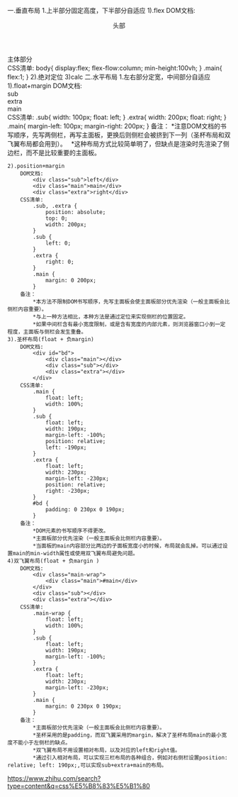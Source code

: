 一.垂直布局
1.上半部分固定高度，下半部分自适应
    1).flex
        DOM文档:
            <main>
                <header>头部</header>
                <div class="main">主体部分</div>
            </body>
        CSS清单:
            body{
                display:flex;
                flex-flow:column;
                min-height:100vh;
            }
            .main{
                flex:1;
            }
    2).绝对定位
    3)calc
二.水平布局
1.左右部分定宽，中间部分自适应
    1).float+margin
        DOM文档:
            <div id="content">
                <div class="sub">sub</div>
                <div class="extra">extra</div>
                <div class="main">main</div>
            </div>
        CSS清单:
            .sub{
                width: 100px;
                float: left;
            }
            .extra{
                width: 200px;
                float: right;
            }
            .main{
                margin-left: 100px; 
                margin-right: 200px;
            }
        备注：
            *注意DOM文档的书写顺序，先写两侧栏，再写主面板，更换后则侧栏会被挤到下一列（圣杯布局和双飞翼布局都会用到）。　
            *这种布局方式比较简单明了，但缺点是渲染时先渲染了侧边栏，而不是比较重要的主面板。

    2).position+margin
        DOM文档:
            <div class="sub">left</div>
            <div class="main">main</div>
            <div class="extra">right</div>
        CSS清单:
            .sub, .extra {
                position: absolute;
                top: 0; 
                width: 200px;
            }
            .sub { 
                left: 0;
            }
            .extra { 
                right: 0; 
            }
            .main { 
                margin: 0 200px;
            }
        备注：
            *本方法不限制DOM书写顺序，先写主面板会使主面板部分优先渲染（一般主面板会比侧栏内容重要）。
            *与上一种方法相比，本种方法是通过定位来实现侧栏的位置固定。
            *如果中间栏含有最小宽度限制，或是含有宽度的内部元素，则浏览器窗口小到一定程度，主面板与侧栏会发生重叠。
    3).圣杯布局(float + 负margin)
        DOM文档:
            <div id="bd">         
                <div class="main"></div>        
                <div class="sub"></div>        
                <div class="extra"></div>  
            </div>
        CSS清单:
            .main {        
                float: left;       
                width: 100%;   
            }  
            .sub {       
                float: left;        
                width: 190px;        
                margin-left: -100%;               
                position: relative;  
                left: -190px;  
            }   
            .extra {        
                float: left;        
                width: 230px;        
                margin-left: -230px; 
                position: relative; 
                right: -230px;  
            }
            #bd {        
                padding: 0 230px 0 190px;   
            }
        备注：
            *DOM元素的书写顺序不得更改。
            *主面板部分优先渲染（一般主面板会比侧栏内容重要）。
            *当面板的main内容部分比两边的子面板宽度小的时候，布局就会乱掉。可以通过设置main的min-width属性或使用双飞翼布局避免问题。
    4)双飞翼布局(float + 负margin )
        DOM文档:
            <div class="main-wrap">
                <div class="main">#main</div>
            </div>
            <div class="sub"></div>        
            <div class="extra"></div>
        CSS清单:
            .main-wrap {        
                float: left;       
                width: 100%;   
            }  
            .sub {       
                float: left;        
                width: 190px;        
                margin-left: -100%;   
            }   
            .extra {        
                float: left;        
                width: 230px;        
                margin-left: -230px; 
            }
            .main {    
                margin: 0 230px 0 190px;
            }
        备注：
            *主面板部分优先渲染（一般主面板会比侧栏内容重要）。
            *圣杯采用的是padding，而双飞翼采用的margin，解决了圣杯布局main的最小宽度不能小于左侧栏的缺点。
            *双飞翼布局不用设置相对布局，以及对应的left和right值。
            *通过引入相对布局，可以实现三栏布局的各种组合，例如对右侧栏设置position: relative; left: 190px;,可以实现sub+extra+main的布局。

            
https://www.zhihu.com/search?type=content&q=css%E5%B8%83%E5%B1%80